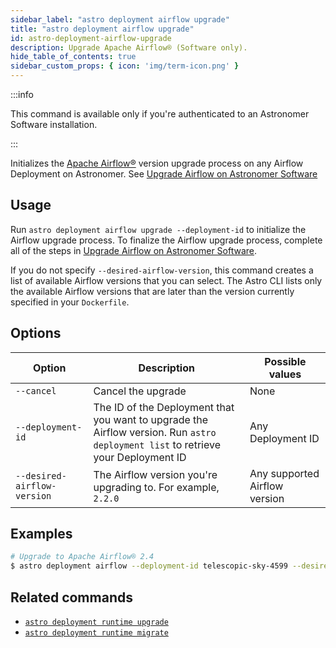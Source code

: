 ```yaml
---
sidebar_label: "astro deployment airflow upgrade"
title: "astro deployment airflow upgrade"
id: astro-deployment-airflow-upgrade
description: Upgrade Apache Airflow® (Software only).
hide_table_of_contents: true
sidebar_custom_props: { icon: 'img/term-icon.png' } 
---
```


:::info 

This command is available only if you're authenticated to an Astronomer Software installation. 

:::

Initializes the [Apache Airflow®](https://airflow.apache.org/) version upgrade process on any Airflow Deployment on Astronomer. See [Upgrade Airflow on Astronomer Software](https://www.astronomer.io/docs/software/manage-airflow-versions)

## Usage

Run `astro deployment airflow upgrade --deployment-id` to initialize the Airflow upgrade process. To finalize the Airflow upgrade process, complete all of the steps in [Upgrade Airflow on Astronomer Software](https://www.astronomer.io/docs/software/manage-airflow-versions).

If you do not specify `--desired-airflow-version`, this command creates a list of available Airflow versions that you can select. The Astro CLI lists only the available Airflow versions that are later than the version currently specified in your `Dockerfile`.

## Options

| Option                        | Description                                                                                                                    | Possible values
| --------------------------- | ---------- | ------------------------------------------------------------------------------------------------------------------------ |
| `--cancel` | Cancel the upgrade                                                                | None | 
| `--deployment-id`           | The ID of the Deployment that you want to upgrade the Airflow version. Run `astro deployment list` to retrieve your Deployment ID     | Any Deployment ID |
| `--desired-airflow-version` | The Airflow version you're upgrading to. For example, `2.2.0`                                                                | Any supported Airflow version | 



## Examples 

```sh
# Upgrade to Apache Airflow® 2.4 
$ astro deployment airflow --deployment-id telescopic-sky-4599 --desired-airflow-version 2.2.0
```

## Related commands 

- [`astro deployment runtime upgrade`](astro-deployment-runtime-upgrade.md)
- [`astro deployment runtime migrate`](astro-deployment-runtime-migrate.md)